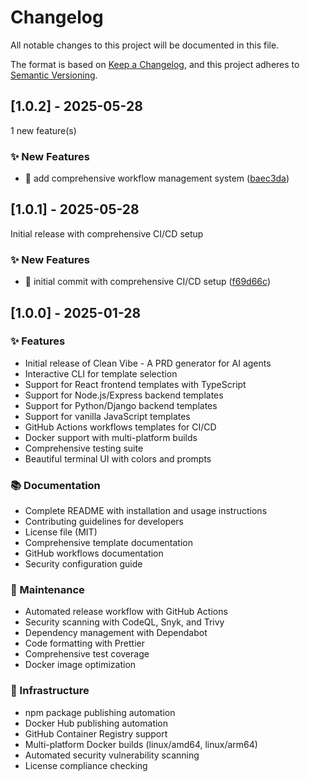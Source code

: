 # Changelog

All notable changes to this project will be documented in this file.

The format is based on [Keep a Changelog](https://keepachangelog.com/en/1.0.0/),
and this project adheres to [Semantic Versioning](https://semver.org/spec/v2.0.0.html).

## [1.0.2] - 2025-05-28

1 new feature(s)

### ✨ New Features

- 🎉 add comprehensive workflow management system ([baec3da](../../commit/baec3da))


## [1.0.1] - 2025-05-28

Initial release with comprehensive CI/CD setup

### ✨ New Features

- 🎉 initial commit with comprehensive CI/CD setup ([f69d66c](../../commit/f69d66c))


## [1.0.0] - 2025-01-28

### ✨ Features

- Initial release of Clean Vibe - A PRD generator for AI agents
- Interactive CLI for template selection
- Support for React frontend templates with TypeScript
- Support for Node.js/Express backend templates
- Support for Python/Django backend templates
- Support for vanilla JavaScript templates
- GitHub Actions workflows templates for CI/CD
- Docker support with multi-platform builds
- Comprehensive testing suite
- Beautiful terminal UI with colors and prompts

### 📚 Documentation

- Complete README with installation and usage instructions
- Contributing guidelines for developers
- License file (MIT)
- Comprehensive template documentation
- GitHub workflows documentation
- Security configuration guide

### 🔧 Maintenance

- Automated release workflow with GitHub Actions
- Security scanning with CodeQL, Snyk, and Trivy
- Dependency management with Dependabot
- Code formatting with Prettier
- Comprehensive test coverage
- Docker image optimization

### 🚀 Infrastructure

- npm package publishing automation
- Docker Hub publishing automation
- GitHub Container Registry support
- Multi-platform Docker builds (linux/amd64, linux/arm64)
- Automated security vulnerability scanning
- License compliance checking
